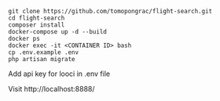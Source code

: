 ```
git clone https://github.com/tomopongrac/flight-search.git
cd flight-search
composer install
docker-compose up -d --build
docker ps
docker exec -it <CONTAINER ID> bash
cp .env.example .env
php artisan migrate
```
Add api key for looci in .env file

Visit http://localhost:8888/

